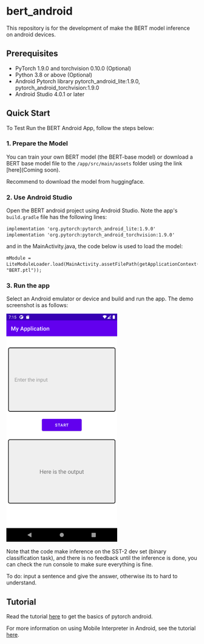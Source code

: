 # bert_android

This repository is for the development of make the BERT model inference on android devices.

## Prerequisites

* PyTorch 1.9.0 and torchvision 0.10.0 (Optional)
* Python 3.8 or above (Optional)
* Android Pytorch library pytorch_android_lite:1.9.0, pytorch_android_torchvision:1.9.0
* Android Studio 4.0.1 or later

## Quick Start

To Test Run the BERT Android App, follow the steps below:

### 1. Prepare the Model

You can train your own BERT model (the BERT-base model) or download a BERT base model file to the `/app/src/main/assets` folder using the link [here](Coming soon).

Recommend to download the model from huggingface.


### 2. Use Android Studio

Open the BERT android project using Android Studio. Note the app's `build.gradle` file has the following lines:

```
implementation 'org.pytorch:pytorch_android_lite:1.9.0'
implementation 'org.pytorch:pytorch_android_torchvision:1.9.0'
```

and in the MainActivity.java, the code below is used to load the model:

```
mModule = LiteModuleLoader.load(MainActivity.assetFilePath(getApplicationContext(), "BERT.ptl"));
```

### 3. Run the app
Select an Android emulator or device and build and run the app. The demo screenshot is as follows:

<img swidth="840" height="600" src="./imgs/screenshot.png"/>

Note that the code make inference on the SST-2 dev set (binary classification task), and there is no feedback until the inference is done, you can check the run console to make sure everything is fine.

To do: input a sentence and give the answer, otherwise its to hard to understand.

## Tutorial

Read the tutorial [here](https://pytorch.org/mobile/android/) to get the basics of pytorch android.

For more information on using Mobile Interpreter in Android, see the tutorial [here](https://pytorch.org/tutorials/recipes/mobile_interpreter.html).
